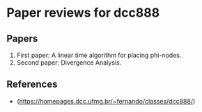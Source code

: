 # Paper reviews for dcc888

## Papers

1. First paper: A linear time algorithm for placing phi-nodes.
2. Second paper: Divergence Analysis.

## References

- (<https://homepages.dcc.ufmg.br/~fernando/classes/dcc888/>)
